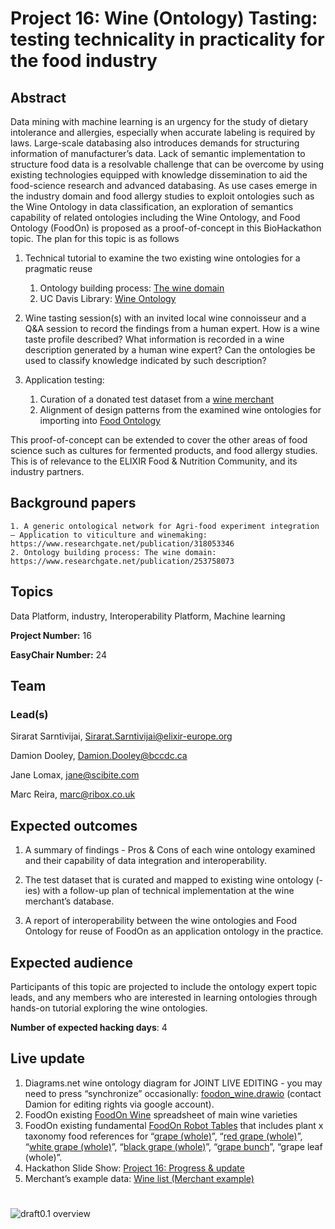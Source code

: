 # Project 16: Wine (Ontology) Tasting: testing technicality in practicality for the food industry

## Abstract

Data mining with machine learning is an urgency for the study of dietary intolerance and allergies, especially when accurate labeling is required by laws. Large-scale databasing also introduces demands for structuring information of manufacturer’s data. Lack of semantic implementation to structure food data is a resolvable challenge that can be overcome by using existing technologies equipped with knowledge dissemination to aid the food-science research and advanced databasing. As use cases emerge in the industry domain and food allergy studies to exploit ontologies such as the Wine Ontology in data classification, an exploration of semantics capability of related ontologies including the Wine Ontology, and Food Ontology (FoodOn) is proposed as a proof-of-concept in this BioHackathon topic. The plan for this topic is as follows

1) Technical tutorial to examine the two existing wine ontologies for a pragmatic reuse

    1. Ontology building process: [The wine domain](https://www.researchgate.net/publication/253758073_Ontology_building_process_The_wine_domain)
    2. UC Davis Library: [Wine Ontology](https://github.com/UCDavisLibrary/wine-ontology)

2) Wine tasting session(s) with an invited local wine connoisseur and a Q&A session to record the findings from a human expert. How is a wine taste profile described? What information is recorded in a wine description generated by a human wine expert? Can the ontologies be used to classify knowledge indicated by such description?

3) Application testing: 
    1. Curation of a donated test dataset from a [wine merchant](https://www.ribox.co.uk)
    2. Alignment of design patterns from the examined wine ontologies for importing into [Food Ontology](https://foodon.org/)

This proof-of-concept can be extended to cover the other areas of food science such as cultures for fermented products, and food allergy studies. This is of relevance to the ELIXIR Food & Nutrition Community, and its industry partners.

## Background papers

    1. A generic ontological network for Agri-food experiment integration – Application to viticulture and winemaking: https://www.researchgate.net/publication/318053346
    2. Ontology building process: The wine domain: https://www.researchgate.net/publication/253758073

## Topics

Data Platform,
industry,
Interoperability Platform,
Machine learning

**Project Number:** 16



**EasyChair Number:** 24

## Team

### Lead(s)

Sirarat Sarntivijai, Sirarat.Sarntivijai@elixir-europe.org

Damion Dooley, Damion.Dooley@bccdc.ca

Jane Lomax, jane@scibite.com

Marc Reira, marc@ribox.co.uk


## Expected outcomes

1) A summary of findings - Pros & Cons of each wine ontology examined and their capability of data integration and interoperability.

2) The test dataset that is curated and mapped to existing wine ontology (-ies) with a follow-up plan of technical implementation at the wine merchant’s database.

3) A report of interoperability between the wine ontologies and Food Ontology for reuse of FoodOn as an application ontology in the practice.

## Expected audience

Participants of this topic are projected to include the ontology expert topic leads, and any members who are interested in learning ontologies through hands-on tutorial exploring the wine ontologies.

**Number of expected hacking days**: 4


## Live update
1) Diagrams.net wine ontology diagram for JOINT LIVE EDITING - you may need to press “synchronize” occasionally: [foodon_wine.drawio](https://drive.google.com/file/d/1-jHjnJ5njPggPh0MlhnrF51RZ9OFpYK2) (contact Damion for editing rights via google account).
2) FoodOn existing [FoodOn Wine](https://docs.google.com/spreadsheets/d/1jcZtqoN-C75d4OCPUomtp5xNbqjLweoooSVqpK3XHSY/edit#gid=0) spreadsheet of main wine varieties
3) FoodOn existing fundamental [FoodOn Robot Tables](https://docs.google.com/spreadsheets/d/1VJtz4m67tdUNDqRe3m1Okdxll64nTR46GSvCOmb0APE/edit#gid=0) that includes plant x taxonomy food references for “[grape (whole)](http://purl.obolibrary.org/obo/FOODON_00003417)”, “[red grape (whole)](http://purl.obolibrary.org/obo/FOODON_00003778)”, “[white grape (whole)](http://purl.obolibrary.org/obo/FOODON_00003777)”, “[black grape (whole)](http://purl.obolibrary.org/obo/FOODON_00003610)”, “[grape bunch](http://purl.obolibrary.org/obo/FOODON_00003638)”, “grape leaf (whole)”.
4) Hackathon Slide Show: [Project 16: Progress & update](https://docs.google.com/presentation/d/1l6aN6u-t3C73OtJa-jLxED4pDyI-PGCUwrbBEGaC2tA/edit#slide=id.p) 
5) Merchant’s example data: [Wine list (Merchant example)](https://docs.google.com/spreadsheets/d/1GI0dix_6-Wbl542YOdZ6EcxsW7UN8rEpfSXKSyE_5dk/edit#gid=0)
#
![draft0.1 overview](https://github.com/elixir-europe/biohackathon-projects-2021/blob/99cb70c11d15d650a6b814e2e7cd2875b17aec2f/projects/16/images/foodOnWine.jpeg)
